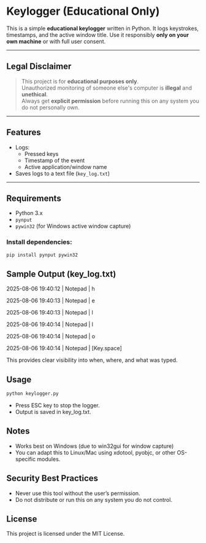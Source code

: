 # Keylogger (Educational Only)

This is a simple **educational keylogger** written in Python. It logs keystrokes, timestamps, and the active window title. Use it responsibly **only on your own machine** or with full user consent.

---

## Legal Disclaimer

> This project is for **educational purposes only**.  
> Unauthorized monitoring of someone else's computer is **illegal** and **unethical**.  
> Always get **explicit permission** before running this on any system you do not personally own.

---

## Features

- Logs:
  - Pressed keys
  - Timestamp of the event
  - Active application/window name
- Saves logs to a text file (`key_log.txt`)

---

## Requirements

- Python 3.x
- `pynput`
- `pywin32` (for Windows active window capture)

### Install dependencies:

```bash
pip install pynput pywin32
```

## Sample Output (key_log.txt)

2025-08-06 19:40:12 | Notepad | h

2025-08-06 19:40:13 | Notepad | e

2025-08-06 19:40:13 | Notepad | l

2025-08-06 19:40:14 | Notepad | l

2025-08-06 19:40:14 | Notepad | o

2025-08-06 19:40:14 | Notepad | [Key.space]

This provides clear visibility into when, where, and what was typed.

## Usage

```bash
python keylogger.py
```

- Press ESC key to stop the logger.
- Output is saved in key_log.txt.

##  Notes
- Works best on Windows (due to win32gui for window capture)
- You can adapt this to Linux/Mac using xdotool, pyobjc, or other OS-specific modules.

## Security Best Practices
- Never use this tool without the user’s permission.
- Do not distribute or run this on any system you do not control.

## License
This project is licensed under the MIT License.
